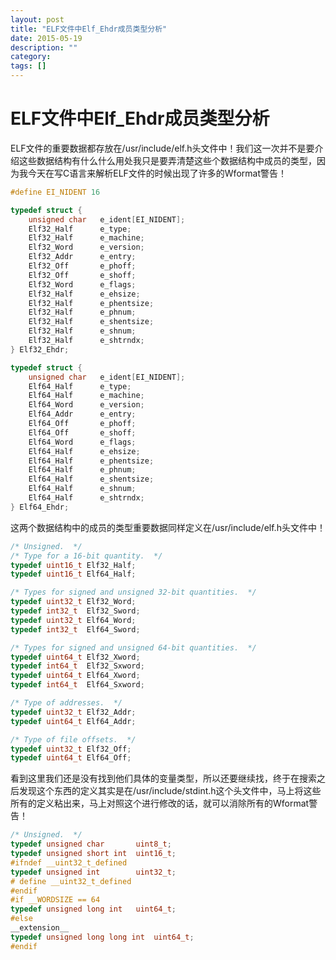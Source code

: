 ```yaml
---
layout: post
title: "ELF文件中Elf_Ehdr成员类型分析"
date: 2015-05-19
description: ""
category: 
tags: []
---
```


# ELF文件中Elf_Ehdr成员类型分析

ELF文件的重要数据都存放在/usr/include/elf.h头文件中！我们这一次并不是要介绍这些数据结构有什么什么用处我只是要弄清楚这些个数据结构中成员的类型，因为我今天在写C语言来解析ELF文件的时候出现了许多的Wformat警告！

```c
#define EI_NIDENT 16

typedef struct {
    unsigned char   e_ident[EI_NIDENT];
	Elf32_Half      e_type;
	Elf32_Half      e_machine;
	Elf32_Word      e_version;
	Elf32_Addr      e_entry;
	Elf32_Off       e_phoff;
	Elf32_Off       e_shoff;
	Elf32_Word      e_flags;
	Elf32_Half      e_ehsize;
	Elf32_Half      e_phentsize;
	Elf32_Half      e_phnum;
	Elf32_Half      e_shentsize;
	Elf32_Half      e_shnum;
	Elf32_Half      e_shtrndx;
} Elf32_Ehdr;

typedef struct {
	unsigned char   e_ident[EI_NIDENT];
	Elf64_Half      e_type;
	Elf64_Half      e_machine;
	Elf64_Word      e_version;
	Elf64_Addr      e_entry;
	Elf64_Off       e_phoff;
	Elf64_Off       e_shoff;
	Elf64_Word      e_flags;
	Elf64_Half      e_ehsize;
	Elf64_Half      e_phentsize;
	Elf64_Half      e_phnum;
	Elf64_Half      e_shentsize;
	Elf64_Half      e_shnum;
	Elf64_Half      e_shtrndx;
} Elf64_Ehdr;
```

这两个数据结构中的成员的类型重要数据同样定义在/usr/include/elf.h头文件中！

```c
/* Unsigned.  */
/* Type for a 16-bit quantity.  */
typedef uint16_t Elf32_Half;
typedef uint16_t Elf64_Half;

/* Types for signed and unsigned 32-bit quantities.  */
typedef uint32_t Elf32_Word;
typedef	int32_t  Elf32_Sword;
typedef uint32_t Elf64_Word;
typedef	int32_t  Elf64_Sword;

/* Types for signed and unsigned 64-bit quantities.  */
typedef uint64_t Elf32_Xword;
typedef	int64_t  Elf32_Sxword;
typedef uint64_t Elf64_Xword;
typedef	int64_t  Elf64_Sxword;

/* Type of addresses.  */
typedef uint32_t Elf32_Addr;
typedef uint64_t Elf64_Addr;

/* Type of file offsets.  */
typedef uint32_t Elf32_Off;
typedef uint64_t Elf64_Off;
```

看到这里我们还是没有找到他们具体的变量类型，所以还要继续找，终于在搜索之后发现这个东西的定义其实是在/usr/include/stdint.h这个头文件中，马上将这些所有的定义粘出来，马上对照这个进行修改的话，就可以消除所有的Wformat警告！

```c
/* Unsigned.  */
typedef unsigned char		uint8_t;
typedef unsigned short int	uint16_t;
#ifndef __uint32_t_defined
typedef unsigned int		uint32_t;
# define __uint32_t_defined
#endif
#if __WORDSIZE == 64
typedef unsigned long int	uint64_t;
#else
__extension__
typedef unsigned long long int	uint64_t;
#endif
```
